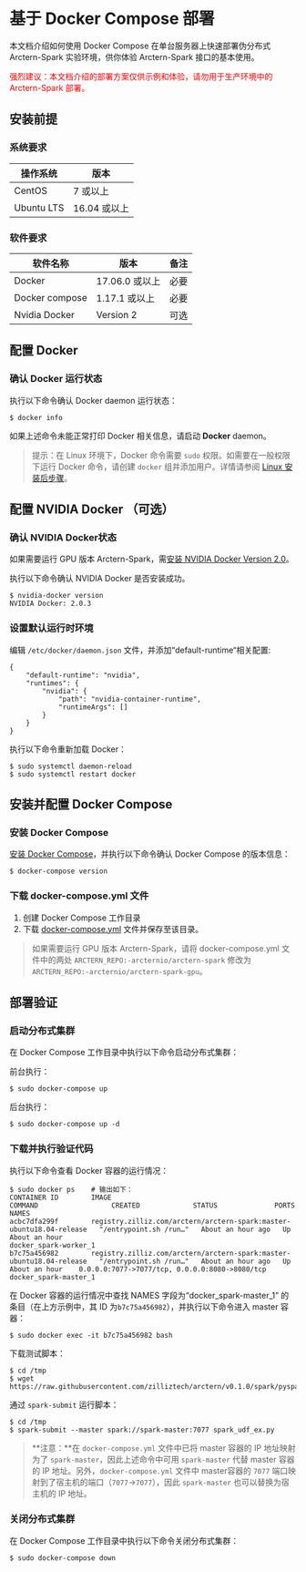 # 基于 Docker Compose 部署

本文档介绍如何使用 Docker Compose 在单台服务器上快速部署伪分布式 Arctern-Spark 实验环境，供你体验 Arctern-Spark 接口的基本使用。

<span style="color:red">强烈建议：本文档介绍的部署方案仅供示例和体验，请勿用于生产环境中的 Arctern-Spark 部署。</span>

## 安装前提

### 系统要求

| 操作系统 | 版本 |
| ---------- | ------------ |
| CentOS     | 7 或以上      |
| Ubuntu LTS | 16.04 或以上  |

### 软件要求

| 软件名称        | 版本          | 备注  |
| ----------     | ------------ | ----- |
| Docker         | 17.06.0 或以上| 必要  |
| Docker compose | 1.17.1 或以上 | 必要  |
| Nvidia Docker  | Version 2    | 可选  |

## 配置 Docker

### 确认 Docker 运行状态

执行以下命令确认 Docker daemon 运行状态：

```shell
$ docker info
```

如果上述命令未能正常打印 Docker 相关信息，请启动 **Docker** daemon。

> 提示：在 Linux 环境下，Docker 命令需要 `sudo` 权限。如需要在一般权限下运行 Docker 命令，请创建 `docker` 组并添加用户。详情请参阅 [Linux 安装后步骤](https://docs.docker.com/install/linux/linux-postinstall/)。


## 配置 NVIDIA Docker （可选）

### 确认 NVIDIA Docker状态

如果需要运行 GPU 版本 Arctern-Spark，需[安装 NVIDIA Docker Version 2.0](https://github.com/nvidia/nvidia-docker/wiki/Installation-(version-2.0))。

执行以下命令确认 NVIDIA Docker 是否安装成功。

```shell
$ nvidia-docker version
NVIDIA Docker: 2.0.3
```

### 设置默认运行时环境

编辑 `/etc/docker/daemon.json` 文件，并添加“default-runtime“相关配置:

```
{
    "default-runtime": "nvidia",
    "runtimes": {
        "nvidia": {
            "path": "nvidia-container-runtime",
            "runtimeArgs": []
        }
    }
}
```
执行以下命令重新加载 Docker：

```shell
$ sudo systemctl daemon-reload
$ sudo systemctl restart docker
```

## 安装并配置 Docker Compose

### 安装 Docker Compose
[安装 Docker Compose](https://docs.docker.com/compose/install/)，并执行以下命令确认 Docker Compose 的版本信息：

```shell
$ docker-compose version
```

### 下载 docker-compose.yml 文件

1. 创建 Docker Compose 工作目录
2. 下载 [docker-compose.yml](https://raw.githubusercontent.com/zilliztech/arctern-docs/branch-0.1.x/scripts/docker-compose.yml) 文件并保存至该目录。

> 如果需要运行 GPU 版本 Arctern-Spark，请将 docker-compose.yml 文件中的两处 `ARCTERN_REPO:-arcternio/arctern-spark` 修改为 `ARCTERN_REPO:-arcternio/arctern-spark-gpu`。

## 部署验证

### 启动分布式集群

在 Docker Compose 工作目录中执行以下命令启动分布式集群：

前台执行：
```shell
$ sudo docker-compose up
```

后台执行：
```shell
$ sudo docker-compose up -d
```

### 下载并执行验证代码

执行以下命令查看 Docker 容器的运行情况：

```shell
$ sudo docker ps    # 输出如下：
CONTAINER ID        IMAGE                                                                  COMMAND                  CREATED             STATUS              PORTS                                            NAMES
acbc7dfa299f        registry.zilliz.com/arctern/arctern-spark:master-ubuntu18.04-release   "/entrypoint.sh /run…"   About an hour ago   Up About an hour                                                     docker_spark-worker_1
b7c75a456982        registry.zilliz.com/arctern/arctern-spark:master-ubuntu18.04-release   "/entrypoint.sh /run…"   About an hour ago   Up About an hour    0.0.0.0:7077->7077/tcp, 0.0.0.0:8080->8080/tcp   docker_spark-master_1
```

在 Docker 容器的运行情况中查找 NAMES 字段为“docker_spark-master_1” 的条目（在上方示例中，其 ID 为`b7c75a456982`），并执行以下命令进入 master 容器：

```shell
$ sudo docker exec -it b7c75a456982 bash
```

下载测试脚本：
```shell
$ cd /tmp
$ wget https://raw.githubusercontent.com/zilliztech/arctern/v0.1.0/spark/pyspark/examples/gis/spark_udf_ex.py
```

通过 `spark-submit` 运行脚本：
```shell
$ cd /tmp
$ spark-submit --master spark://spark-master:7077 spark_udf_ex.py
```

> **注意：**在 `docker-compose.yml` 文件中已将 master 容器的 IP 地址映射为了 `spark-master`，因此上述命令中可用 `spark-master` 代替 master 容器的 IP 地址。另外，`docker-compose.yml` 文件中 master容器的 `7077` 端口映射到了宿主机的端口（`7077`->`7077`），因此 `spark-master` 也可以替换为宿主机的 IP 地址。


### 关闭分布式集群

在 Docker Compose 工作目录中执行以下命令关闭分布式集群：

```shell
$ sudo docker-compose down
```
